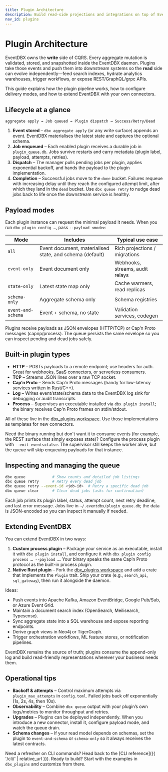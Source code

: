 ```yaml
---
title: Plugin Architecture
description: Build read-side projections and integrations on top of EventDBX.
nav_id: plugins
---
```


# Plugin Architecture

EventDBX owns the **write** side of CQRS. Every aggregate mutation is validated, stored, and snapshotted inside the EventDBX daemon. Plugins take those events and push them into downstream systems so the **read** side can evolve independently—feed search indexes, hydrate analytics warehouses, trigger workflows, or expose REST/GraphQL/grpc APIs.

This guide explains how the plugin pipeline works, how to configure delivery modes, and how to extend EventDBX with your own connectors.

## Lifecycle at a glance

```
aggregate apply → Job queued → Plugin dispatch → Success/Retry/Dead
```

1. **Event stored** – `dbx aggregate apply` (or any write surface) appends an event. EventDBX materialises the latest state and captures the optional schema.
2. **Job enqueued** – Each enabled plugin receives a durable job in `plugin_queue.db`. Jobs survive restarts and carry metadata (plugin label, payload, attempts, retries).
3. **Dispatch** – The manager pulls pending jobs per plugin, applies exponential backoff, and hands the payload to the plugin implementation.
4. **Completion** – Successful jobs move to the `done` bucket. Failures requeue with increasing delay until they reach the configured attempt limit, after which they land in the `dead` bucket. Use `dbx queue retry` to nudge dead jobs back to life once the downstream service is healthy.

## Payload modes

Each plugin instance can request the minimal payload it needs. When you run `dbx plugin config …`, pass `--payload <mode>`:

| Mode              | Includes                                                         | Typical use case                 |
|-------------------|------------------------------------------------------------------|----------------------------------|
| `all`             | Event document, materialised state, and schema (default)         | Rich projections / migrations    |
| `event-only`      | Event document only                                              | Webhooks, streams, audit relays  |
| `state-only`      | Latest state map only                                            | Cache warmers, read replicas     |
| `schema-only`     | Aggregate schema only                                            | Schema registries                |
| `event-and-schema`| Event + schema, no state                                         | Validation services, codegen     |

Plugins receive payloads as JSON envelopes (HTTP/TCP) or Cap’n Proto messages (capnp/process). The queue persists the same envelope so you can inspect pending and dead jobs safely.

## Built-in plugin types

- **HTTP** – POSTs payloads to a remote endpoint; use headers for auth. Great for webhooks, SaaS connectors, or serverless consumers.
- **TCP** – Streams JSON lines over a raw TCP socket.
- **Cap’n Proto** – Sends Cap’n Proto messages (handy for low-latency services written in Rust/C++).
- **Log** – Writes event/state/schema data to the EventDBX log sink for debugging or audit transcripts.
- **Process** – Supervises an executable installed via `dbx plugin install`; the binary receives Cap'n Proto frames on stdin/stdout.

All of these live in the [dbx_plugins workspace](https://github.com/thachp/dbx_plugins). Use those implementations as templates for new connectors.

Need the binary running but don't want it to consume events (for example, the REST surface that simply exposes state)? Configure the process plugin with `--emit-events=false`. The supervisor still keeps the worker alive, but the queue will skip enqueuing payloads for that instance.

## Inspecting and managing the queue

```bash
dbx queue            # Show counts and detailed job listings
dbx queue retry      # Retry every dead job
dbx queue retry --event-id <job-id>  # Retry a specific dead job
dbx queue clear      # Clear dead jobs (asks for confirmation)
```

Each job prints its plugin label, status, attempt count, next retry deadline, and last error message. Jobs live in `~/.eventdbx/plugin_queue.db`; the data is JSON-encoded so you can inspect it manually if needed.

## Extending EventDBX

You can extend EventDBX in two ways:

1. **Custom process plugin** – Package your service as an executable, install it with `dbx plugin install`, and configure it with `dbx plugin config process … --payload …`. Your binary speaks the same Cap’n Proto protocol as the built-in process plugin.
2. **Native Rust plugin** – Fork the [dbx_plugins workspace](https://github.com/thachp/dbx_plugins) and add a crate that implements the `Plugin` trait. Ship your crate (e.g., `search_api`, `sql_gateway`), then run it alongside the daemon.

Ideas:

- Push events into Apache Kafka, Amazon EventBridge, Google Pub/Sub, or Azure Event Grid.
- Maintain a document search index (OpenSearch, Meilisearch, Typesense).
- Sync aggregate state into a SQL warehouse and expose reporting endpoints.
- Derive graph views in Neo4j or TigerGraph.
- Trigger orchestration workflows, ML feature stores, or notification pipelines.

EventDBX remains the source of truth; plugins consume the append-only log and build read-friendly representations wherever your business needs them.

## Operational tips

- **Backoff & attempts** – Control maximum attempts via `plugin_max_attempts` in `config.toml`. Failed jobs back off exponentially (1s, 2s, 4s, then 10s).
- **Observability** – Combine `dbx queue` output with your plugin’s own logs/metrics to monitor throughput and retries.
- **Upgrades** – Plugins can be deployed independently. When you introduce a new connector, install it, configure payload mode, and watch the queue drain.
- **Schema changes** – If your read model depends on schemas, set the plugin to `event-and-schema` or `schema-only` so it always receives the latest contracts.

Need a refresher on CLI commands? Head back to the [CLI reference]({{ '/cli/' | relative_url }}). Ready to build? Start with the examples in `dbx_plugins` and customize from there.

